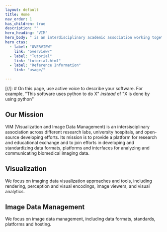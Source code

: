 ```yaml
---
layout: default
title: Home
nav_order: 1
has_children: true
description: ""
hero_heading: "VIM"
hero_body: " is an interdisciplinary academic association working together on visualization and image data management topics for bioemdical imaging and analysis."
hero_ctas:
  - label: "OVERVIEW"
    link: "overview/"
  - label: "Tutorial"
    link: "tutorial.html"
  - label: "Reference Information"
    link: "usage/"

---
```



[//]: # On this page, use active voice to describe your software. For example, "This software uses python to do X" *instead* of "X is done by using python"

## Our Mission
VIM (Visualization and Image Data Management) is an intersisciplinary association across different research labs, university hospitals, and open-source developing efforts. Its mission is to provide a platform for research and educational exchange and to join efforts in developing and standardizing data formats, platforms and interfaces for analyzing and communicating biomedical imaging data.

## Visualization 
We focus on imaging data visualization approaches and tools, including rendering, perception and visual encodings, image viewers, and visual analytics.

## Image Data Management
We focus on image data management, including data formats, standards, platforms and hosting.






